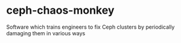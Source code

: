 # ceph-chaos-monkey
Software which trains engineers to fix Ceph clusters by periodically damaging them in various ways
